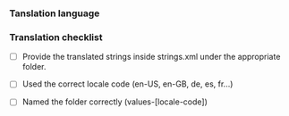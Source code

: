 ### Tanslation language
<!--- add your translation locale here -->

### Translation checklist

<!--- 
Translations are done by translating the base string resources (English) under:

/app/src/main/res/values/strings.xml

You can translate most conveniently using Android Studio's XML editor, but your preferred XML text editor works too. Explore this guide from Helpshift for Android to learn more about translation strings (https://developers.helpshift.com/android/i18n/)
 -->

- [ ] Provide the translated strings inside strings.xml under the appropriate folder.
- [ ] Used the correct locale code (en-US, en-GB, de, es, fr...)
- [ ] Named the folder correctly (values-[locale-code])

